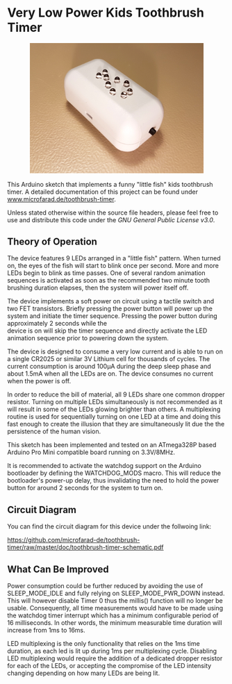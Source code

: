 # Very Low Power Kids Toothbrush Timer

<p align="center">
<img src="https://raw.githubusercontent.com/microfarad-de/toothbrush-timer/master/doc/2019-02-25-211951.jpg" alt="drawing" width="400"/>
</p>

This Arduino sketch that implements a funny "little fish" kids toothbrush timer. A detailed documentation of this project can be found under www.microfarad.de/toothbrush-timer.

Unless stated otherwise within the source file headers, please feel free to use and distribute 
this code under the *GNU General Public License v3.0*.

## Theory of Operation

The device features 9 LEDs arranged in a "little fish" pattern. When turned on, 
the eyes of the fish will start to blink once per second. More and more LEDs begin to 
blink as time passes. One of several random animation sequences is activated as soon as the 
recommended two minute tooth brushing duration elapses, then the system will power 
itself off.

The device implements a soft power on circuit using a tactile switch and two 
FET transistors. Briefly pressing the power button will power up the system and initiate
the timer sequence. Pressing the power button during approximately 2 seconds while the  
device is on will skip the timer sequence and directly activate the LED animation 
sequence prior to powering down the system.

The device is designed to consume a very low current and is able to run on a single CR2025 
or similar 3V Lithium cell for thousands of cycles. The current consumption is around 100μA 
during the deep sleep phase and about 1.5mA when all the LEDs are on. The device consumes no 
current when the power is off.

In order to reduce the bill of material, all 9 LEDs share one common dropper resistor.
Turning on multiple LEDs simultaneously is not recommended as it will result in some of 
the LEDs glowing brighter than others. A multiplexing routine is used for sequentially 
turning on one LED at a time and doing this fast enough to create the illusion that they 
are simultaneously lit due the the persistence of the human vision.

This sketch has been implemented and tested on an ATmega328P based Arduino Pro Mini 
compatible board running on 3.3V/8MHz.

It is recommended to activate the watchdog support on the Arduino bootloader
by defining the WATCHDOG_MODS macro. This will reduce the bootloader's power-up 
delay, thus invalidating the need to hold the power button for around 2 seconds for 
the system to turn on.

## Circuit Diagram

You can find the circuit diagram for this device under the follwoing link:

https://github.com/microfarad-de/toothbrush-timer/raw/master/doc/toothbrush-timer-schematic.pdf

## What Can Be Improved

Power consumption could be further reduced by avoiding the use of SLEEP_MODE_IDLE and fully relying on SLEEP_MODE_PWR_DOWN instead. This will however disable Timer 0 thus the millis() function will no longer be usable. Consequently, all time measurements would have to be made using the watchdog timer interrupt which has a minimum configurable period of 16 milliseconds. In other words, the minimum measurable time duration will increase from 1ms to 16ms.

LED multiplexing is the only functionality that relies on the 1ms time duration, as each led is lit up during 1ms per multiplexing cycle. Disabling LED multiplexing would require the addition of a dedicated dropper resistor for each of the LEDs, or accepting the compromise of the LED intensity changing depending on how many LEDs are being lit.




